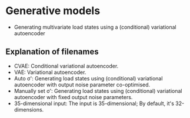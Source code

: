 # Generative models
* Generating multivariate load states using a (conditional) variational autoencoder
## Explanation of filenames
* CVAE: Conditional variational autoencoder.
* VAE: Variational autoencoder.
* Auto σ': Generating load states using (conditional) variational autoencoder with output noise parameter co-optimised.
* Manually set σ': Generating load states using (conditional) variational autoencoder with fixed output noise parameters.
* 35-dimensional input: The input is 35-dimensional; By default, it's 32-dimensions.
